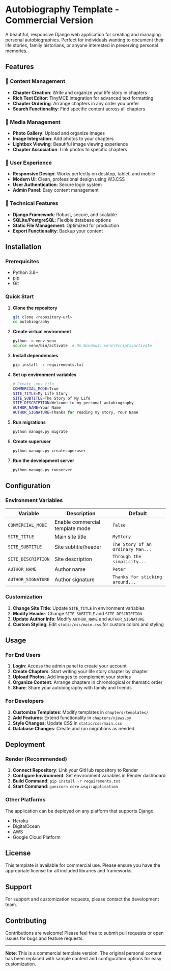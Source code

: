 # Autobiography Template - Commercial Version

A beautiful, responsive Django web application for creating and managing personal autobiographies. Perfect for individuals wanting to document their life stories, family historians, or anyone interested in preserving personal memories.

## Features

### 📝 Content Management
- **Chapter Creation**: Write and organize your life story in chapters
- **Rich Text Editor**: TinyMCE integration for advanced text formatting
- **Chapter Ordering**: Arrange chapters in any order you prefer
- **Search Functionality**: Find specific content across all chapters

### 📸 Media Management
- **Photo Gallery**: Upload and organize images
- **Image Integration**: Add photos to your chapters
- **Lightbox Viewing**: Beautiful image viewing experience
- **Chapter Association**: Link photos to specific chapters

### 🎨 User Experience
- **Responsive Design**: Works perfectly on desktop, tablet, and mobile
- **Modern UI**: Clean, professional design using W3.CSS
- **User Authentication**: Secure login system
- **Admin Panel**: Easy content management

### 🔧 Technical Features
- **Django Framework**: Robust, secure, and scalable
- **SQLite/PostgreSQL**: Flexible database options
- **Static File Management**: Optimized for production
- **Export Functionality**: Backup your content

## Installation

### Prerequisites
- Python 3.8+
- pip
- Git

### Quick Start

1. **Clone the repository**
   ```bash
   git clone <repository-url>
   cd autobiography
   ```

2. **Create virtual environment**
   ```bash
   python -m venv venv
   source venv/bin/activate  # On Windows: venv\Scripts\activate
   ```

3. **Install dependencies**
   ```bash
   pip install -r requirements.txt
   ```

4. **Set up environment variables**
   ```bash
   # Create .env file
   COMMERCIAL_MODE=True
   SITE_TITLE=My Life Story
   SITE_SUBTITLE=The Story of My Life
   SITE_DESCRIPTION=Welcome to my personal autobiography
   AUTHOR_NAME=Your Name
   AUTHOR_SIGNATURE=Thanks for reading my story, Your Name
   ```

5. **Run migrations**
   ```bash
   python manage.py migrate
   ```

6. **Create superuser**
   ```bash
   python manage.py createsuperuser
   ```

7. **Run the development server**
   ```bash
   python manage.py runserver
   ```

## Configuration

### Environment Variables

| Variable | Description | Default |
|----------|-------------|---------|
| `COMMERCIAL_MODE` | Enable commercial template mode | `False` |
| `SITE_TITLE` | Main site title | `MyStory` |
| `SITE_SUBTITLE` | Site subtitle/header | `The Story of an Ordinary Man...` |
| `SITE_DESCRIPTION` | Site description | `Through the simplicity...` |
| `AUTHOR_NAME` | Author name | `Peter` |
| `AUTHOR_SIGNATURE` | Author signature | `Thanks for sticking around...` |

### Customization

1. **Change Site Title**: Update `SITE_TITLE` in environment variables
2. **Modify Header**: Change `SITE_SUBTITLE` and `SITE_DESCRIPTION`
3. **Update Author Info**: Modify `AUTHOR_NAME` and `AUTHOR_SIGNATURE`
4. **Custom Styling**: Edit `static/css/main.css` for custom colors and styling

## Usage

### For End Users

1. **Login**: Access the admin panel to create your account
2. **Create Chapters**: Start writing your life story chapter by chapter
3. **Upload Photos**: Add images to complement your stories
4. **Organize Content**: Arrange chapters in chronological or thematic order
5. **Share**: Share your autobiography with family and friends

### For Developers

1. **Customize Templates**: Modify templates in `chapters/templates/`
2. **Add Features**: Extend functionality in `chapters/views.py`
3. **Style Changes**: Update CSS in `static/css/main.css`
4. **Database Changes**: Create and run migrations as needed

## Deployment

### Render (Recommended)

1. **Connect Repository**: Link your GitHub repository to Render
2. **Configure Environment**: Set environment variables in Render dashboard
3. **Build Command**: `pip install -r requirements.txt`
4. **Start Command**: `gunicorn core.wsgi:application`

### Other Platforms

The application can be deployed on any platform that supports Django:
- Heroku
- DigitalOcean
- AWS
- Google Cloud Platform

## License

This template is available for commercial use. Please ensure you have the appropriate license for all included libraries and frameworks.

## Support

For support and customization requests, please contact the development team.

## Contributing

Contributions are welcome! Please feel free to submit pull requests or open issues for bugs and feature requests.

---

**Note**: This is a commercial template version. The original personal content has been replaced with sample content and configuration options for easy customization. 
